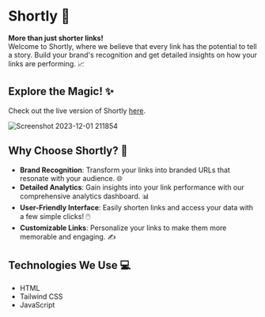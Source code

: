 # Shortly 🔗

**More than just shorter links!**  
Welcome to Shortly, where we believe that every link has the potential to tell a story. Build your brand's recognition and get detailed insights on how your links are performing. 📈

## Explore the Magic! ✨

Check out the live version of Shortly [here](https://devhamid2002.github.io/shortly/).

![Screenshot 2023-12-01 211854](https://github.com/devhamid2002/Fauxica/assets/141550176/d5f7e6d2-db77-47c8-be17-2cd5c5cdd60a)

## Why Choose Shortly? 🌟

- **Brand Recognition**: Transform your links into branded URLs that resonate with your audience. 🌐
- **Detailed Analytics**: Gain insights into your link performance with our comprehensive analytics dashboard. 📊
- **User-Friendly Interface**: Easily shorten links and access your data with a few simple clicks! 🖱️
- **Customizable Links**: Personalize your links to make them more memorable and engaging. ✍️

## Technologies We Use 💻

- HTML
- Tailwind CSS
- JavaScript


